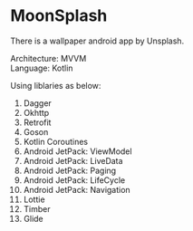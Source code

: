 # MoonSplash
There is a wallpaper android app by Unsplash.

Architecture: MVVM  
Language: Kotlin

Using liblaries as below:
1. Dagger
2. Okhttp
3. Retrofit
4. Goson
5. Kotlin Coroutines
6. Android JetPack: ViewModel
7. Android JetPack: LiveData
8. Android JetPack: Paging
9. Android JetPack: LifeCycle
10. Android JetPack: Navigation
11. Lottie
12. Timber
13. Glide
